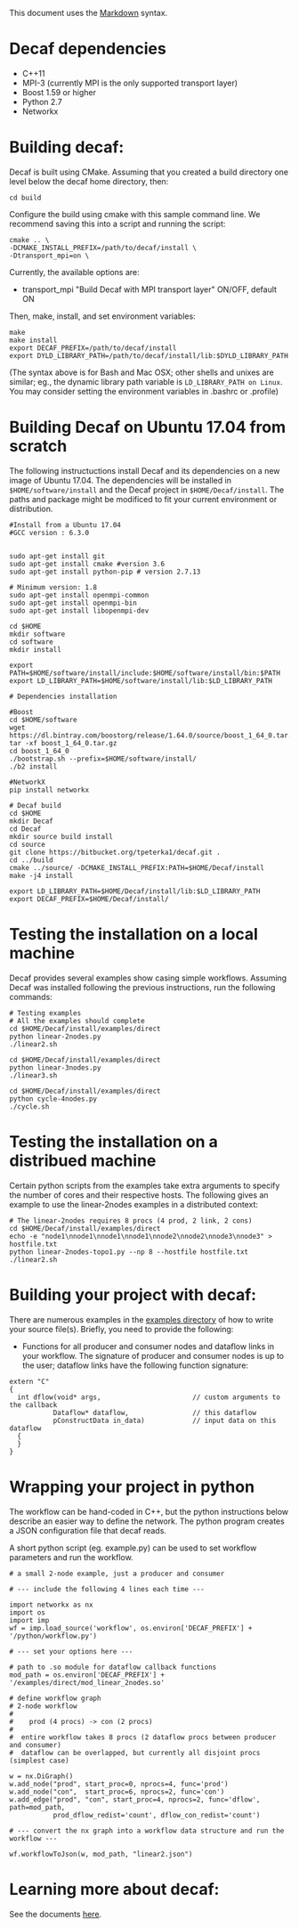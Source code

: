 This document uses the [Markdown](http://daringfireball.net/projects/markdown/) syntax.

# Decaf dependencies

- C++11
- MPI-3 (currently MPI is the only supported transport layer)
- Boost 1.59 or higher
- Python 2.7
- Networkx

# Building decaf:

Decaf is built using CMake. Assuming that you created a build directory one level below the decaf home directory, then:
```
cd build
```
Configure the build using cmake with this sample command line. We recommend saving this into a script and running the script:

```
cmake .. \
-DCMAKE_INSTALL_PREFIX=/path/to/decaf/install \
-Dtransport_mpi=on \
```

Currently, the available options are:

- transport_mpi      "Build Decaf with MPI transport layer"         ON/OFF, default ON

Then, make, install, and set environment variables:
```
make
make install
export DECAF_PREFIX=/path/to/decaf/install
export DYLD_LIBRARY_PATH=/path/to/decaf/install/lib:$DYLD_LIBRARY_PATH
```
(The syntax above is for Bash and Mac OSX; other shells and unixes are similar; eg., the dynamic library path variable is ```LD_LIBRARY_PATH on Linux```. You may consider setting the environment variables in .bashrc or .profile)

# Building Decaf on Ubuntu 17.04 from scratch

The following instructuctions install Decaf and its dependencies on a new image of Ubuntu 17.04. The dependencies will be installed in ```$HOME/software/install``` and the Decaf project in ```$HOME/Decaf/install```. The paths and package might be modificed to fit your current environment or distribution.

```
#Install from a Ubuntu 17.04
#GCC version : 6.3.0


sudo apt-get install git
sudo apt-get install cmake #version 3.6
sudo apt-get install python-pip # version 2.7.13

# Minimum version: 1.8
sudo apt-get install openmpi-common
sudo apt-get install openmpi-bin
sudo apt-get install libopenmpi-dev

cd $HOME
mkdir software
cd software
mkdir install

export PATH=$HOME/software/install/include:$HOME/software/install/bin:$PATH
export LD_LIBRARY_PATH=$HOME/software/install/lib:$LD_LIBRARY_PATH

# Dependencies installation

#Boost
cd $HOME/software
wget https://dl.bintray.com/boostorg/release/1.64.0/source/boost_1_64_0.tar.gz
tar -xf boost_1_64_0.tar.gz
cd boost_1_64_0
./bootstrap.sh --prefix=$HOME/software/install/
./b2 install

#NetworkX
pip install networkx

# Decaf build
cd $HOME
mkdir Decaf
cd Decaf
mkdir source build install
cd source
git clone https://bitbucket.org/tpeterka1/decaf.git .
cd ../build
cmake ../source/ -DCMAKE_INSTALL_PREFIX:PATH=$HOME/Decaf/install
make -j4 install

export LD_LIBRARY_PATH=$HOME/Decaf/install/lib:$LD_LIBRARY_PATH
export DECAF_PREFIX=$HOME/Decaf/install/
```

# Testing the installation on a local machine

Decaf provides several examples show casing simple workflows. Assuming Decaf was installed following the previous instructions, run the following commands:
```
# Testing examples
# All the examples should complete
cd $HOME/Decaf/install/examples/direct
python linear-2nodes.py
./linear2.sh

cd $HOME/Decaf/install/examples/direct
python linear-3nodes.py
./linear3.sh

cd $HOME/Decaf/install/examples/direct
python cycle-4nodes.py
./cycle.sh
```
# Testing the installation on a distribued machine

Certain python scripts from the examples take extra arguments to specify the number of cores and their respective hosts. The following gives an example to use the linear-2nodes examples in a distributed context:

```
# The linear-2nodes requires 8 procs (4 prod, 2 link, 2 cons)
cd $HOME/Decaf/install/examples/direct
echo -e "node1\nnode1\nnode1\nnode1\nnode2\nnode2\nnode3\nnode3" > hostfile.txt
python linear-2nodes-topo1.py --np 8 --hostfile hostfile.txt
./linear2.sh
```

# Building your project with decaf:

There are numerous examples in the [examples directory](https://bitbucket.org/tpeterka1/decaf/raw/master/examples) of how to write your source file(s). Briefly, you need to provide the following:

- Functions for all producer and consumer nodes and dataflow links in your workflow. The signature of producer and consumer nodes is up to the user; dataflow links have the following function signature:
```{.cpp}
extern "C"
{
  int dflow(void* args,                       // custom arguments to the callback
           Dataflow* dataflow,                // this dataflow
           pConstructData in_data)            // input data on this dataflow
  {
  }
}
```

# Wrapping your project in python

The workflow can be hand-coded in C++, but the python instructions below describe an easier way to define the network. The python program creates a JSON configuration file that decaf reads.

A short python script (eg. example.py) can be used to set workflow parameters and run the workflow.
```{python}
# a small 2-node example, just a producer and consumer

# --- include the following 4 lines each time ---

import networkx as nx
import os
import imp
wf = imp.load_source('workflow', os.environ['DECAF_PREFIX'] + '/python/workflow.py')

# --- set your options here ---

# path to .so module for dataflow callback functions
mod_path = os.environ['DECAF_PREFIX'] + '/examples/direct/mod_linear_2nodes.so'

# define workflow graph
# 2-node workflow
#
#    prod (4 procs) -> con (2 procs)
#
#  entire workflow takes 8 procs (2 dataflow procs between producer and consumer)
#  dataflow can be overlapped, but currently all disjoint procs (simplest case)

w = nx.DiGraph()
w.add_node("prod", start_proc=0, nprocs=4, func='prod')
w.add_node("con",  start_proc=6, nprocs=2, func='con')
w.add_edge("prod", "con", start_proc=4, nprocs=2, func='dflow', path=mod_path,
           prod_dflow_redist='count', dflow_con_redist='count')

# --- convert the nx graph into a workflow data structure and run the workflow ---

wf.workflowToJson(w, mod_path, "linear2.json")
```

# Learning more about decaf:

See the documents [here](https://bitbucket.org/tpeterka1/decaf/wiki/public-docs/public-docs.md).

